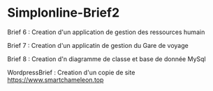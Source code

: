 # Simplonline-Brief2

Brief 6 : Creation d'un application de gestion des ressources humain

Brief 7 : Creation d'un applicatin de gestion du Gare de voyage

Brief 8 : Creation d'n diagramme de classe et base de donnée MySql

WordpressBrief : Creation d'un copie de site https://www.smartchameleon.top
